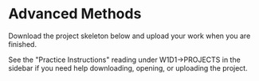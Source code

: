 # Advanced Methods

Download the project skeleton below and upload your work when you are finished.

See the "Practice Instructions" reading under W1D1->PROJECTS in the sidebar if
you need help downloading, opening, or uploading the project.